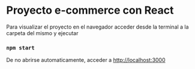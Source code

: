 # Proyecto e-commerce con React

Para visualizar el proyecto en el navegador acceder desde la terminal a la carpeta del mismo y ejecutar

### `npm start`

De no abrirse automaticamente, acceder a [http://localhost:3000](http://localhost:3000) 